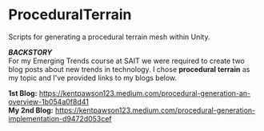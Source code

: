 # ProceduralTerrain
Scripts for generating a procedural terrain mesh within Unity.

***BACKSTORY***<br/>
For my Emerging Trends course at SAIT we were required to create two blog posts about new trends in technology. 
I chose **procedural terrain** as my topic and I've provided links to my blogs below.

**1st Blog:** https://kentpawson123.medium.com/procedural-generation-an-overview-1b054a0f8d41 <br/>
**My 2nd Blog:** https://kentpawson123.medium.com/procedural-generation-implementation-d9472d053cef
